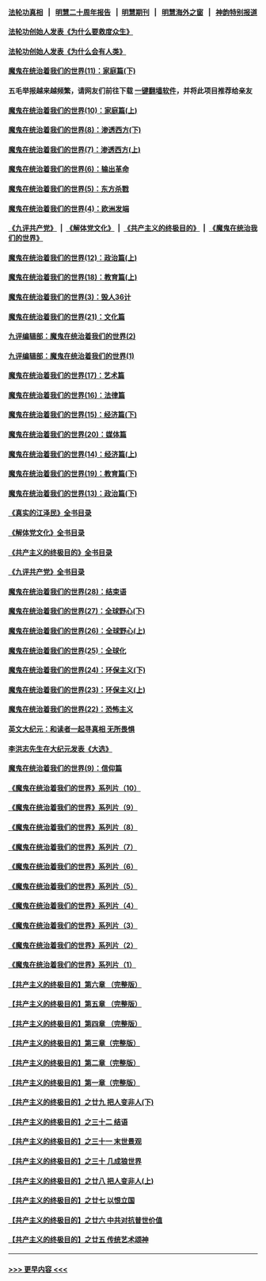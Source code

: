 #### [法轮功真相](https://github.com/gfw-breaker/truth/blob/master/README.md?t=0) &nbsp;&nbsp;|&nbsp;&nbsp; [明慧二十周年报告](https://github.com/gfw-breaker/mh-reports/blob/master/README.md?t=0) &nbsp;&nbsp;|&nbsp;&nbsp;[明慧期刊](https://github.com/gfw-breaker/mh-qikan) &nbsp;&nbsp;|&nbsp;&nbsp; [明慧海外之窗](https://github.com/gfw-breaker/mh-news/blob/master/README.md?t=0) &nbsp;&nbsp;|&nbsp;&nbsp; [神韵特别报道](https://github.com/gfw-breaker/mh-news/blob/master/shenyun.md?t=0)
#### [法轮功创始人发表《为什么要救度众生》](../pages/nsc422/n13975246.md?t=04290943) 
#### [法轮功创始人发表《为什么会有人类》](../pages/nsc422/n13912117.md?t=04290943) 
#### [魔鬼在统治着我们的世界(11)：家庭篇(下)](../pages/nsc422/n10440961.md?t=04290943) 
#### 五毛举报越来越频繁，请网友们前往下载 [一键翻墙软件](https://github.com/gfw-breaker/ssr-accounts)，并将此项目推荐给亲友
#### [魔鬼在统治着我们的世界(10)：家庭篇(上)](../pages/nsc422/n10435448.md?t=04290943) 
#### [魔鬼在统治着我们的世界(8)：渗透西方(下)](../pages/nsc422/n10429603.md?t=04290943) 
#### [魔鬼在统治着我们的世界(7)：渗透西方(上)](../pages/nsc422/n10426013.md?t=04290943) 
#### [魔鬼在统治着我们的世界(6)：输出革命](../pages/nsc422/n10421536.md?t=04290943) 
#### [魔鬼在统治着我们的世界(5)：东方杀戮](../pages/nsc422/n10417707.md?t=04290943) 
#### [魔鬼在统治着我们的世界(4)：欧洲发端](../pages/nsc422/n10414890.md?t=04290943) 
#### [《九评共产党》](https://github.com/begood0513/9ping.md/blob/master/README.md) &nbsp;|&nbsp; [《解体党文化》](../../../../jtdwh.md/blob/master/README.md)  &nbsp;|&nbsp; [《共产主义的终极目的》](../../../../gczydzjmd.md/blob/master/README.md) &nbsp;|&nbsp; [《魔鬼在统治我们的世界》](../../../../mgztzwmdsj.md/blob/master/README.md) 
#### [魔鬼在统治着我们的世界(12)：政治篇(上)](../pages/nsc422/n10444576.md?t=04290943) 
#### [魔鬼在统治着我们的世界(18)：教育篇(上)](../pages/nsc422/n10526970.md?t=04290943) 
#### [魔鬼在统治着我们的世界(3)：毁人36计](../pages/nsc422/n10411583.md?t=04290943) 
#### [魔鬼在统治着我们的世界(21)：文化篇](../pages/nsc422/n10597706.md?t=04290943) 
#### [九评编辑部：魔鬼在统治着我们的世界(2)](../pages/nsc422/n10410036.md?t=04290943) 
#### [九评编辑部：魔鬼在统治着我们的世界(1)](../pages/nsc422/n10406825.md?t=04290943) 
#### [魔鬼在统治着我们的世界(17)：艺术篇](../pages/nsc422/n10499093.md?t=04290943) 
#### [魔鬼在统治着我们的世界(16)：法律篇](../pages/nsc422/n10485969.md?t=04290943) 
#### [魔鬼在统治着我们的世界(15)：经济篇(下)](../pages/nsc422/n10469975.md?t=04290943) 
#### [魔鬼在统治着我们的世界(20)：媒体篇](../pages/nsc422/n10586579.md?t=04290943) 
#### [魔鬼在统治着我们的世界(14)：经济篇(上)](../pages/nsc422/n10457370.md?t=04290943) 
#### [魔鬼在统治着我们的世界(19)：教育篇(下)](../pages/nsc422/n10564808.md?t=04290943) 
#### [魔鬼在统治着我们的世界(13)：政治篇(下)](../pages/nsc422/n10448270.md?t=04290943) 
#### [《真实的江泽民》全书目录](../pages/nsc422/n13721399.md?t=04290943) 
#### [《解体党文化》全书目录](../pages/nsc422/n13721157.md?t=04290943) 
#### [《共产主义的终极目的》全书目录](../pages/nsc422/n13721048.md?t=04290943) 
#### [《九评共产党》全书目录](../pages/nsc422/n13708085.md?t=04290943) 
#### [魔鬼在统治着我们的世界(28)：结束语](../pages/nsc422/n10936246.md?t=04290943) 
#### [魔鬼在统治着我们的世界(27)：全球野心(下)](../pages/nsc422/n10928319.md?t=04290943) 
#### [魔鬼在统治着我们的世界(26)：全球野心(上)](../pages/nsc422/n10900318.md?t=04290943) 
#### [魔鬼在统治着我们的世界(25)：全球化](../pages/nsc422/n10788205.md?t=04290943) 
#### [魔鬼在统治着我们的世界(24)：环保主义(下)](../pages/nsc422/n10695307.md?t=04290943) 
#### [魔鬼在统治着我们的世界(23)：环保主义(上)](../pages/nsc422/n10688613.md?t=04290943) 
#### [魔鬼在统治着我们的世界(22)：恐怖主义](../pages/nsc422/n10614727.md?t=04290943) 
#### [英文大纪元：和读者一起寻真相 无所畏惧](../pages/nsc422/n12542027.md?t=04290943) 
#### [李洪志先生在大纪元发表《大选》](../pages/nsc422/n12534746.md?t=04290943) 
#### [魔鬼在统治着我们的世界(9)：信仰篇](../pages/nsc422/n10432159.md?t=04290943) 
#### [《魔鬼在统治着我们的世界》系列片（10）](../pages/nsc422/n12292670.md?t=04290943) 
#### [《魔鬼在统治着我们的世界》系列片（9）](../pages/nsc422/n12290859.md?t=04290943) 
#### [《魔鬼在统治着我们的世界》系列片（8）](../pages/nsc422/n12287445.md?t=04290943) 
#### [《魔鬼在统治着我们的世界》系列片（7）](../pages/nsc422/n12283425.md?t=04290943) 
#### [《魔鬼在统治着我们的世界》系列片（6）](../pages/nsc422/n12282314.md?t=04290943) 
#### [《魔鬼在统治着我们的世界》系列片（5）](../pages/nsc422/n12281419.md?t=04290943) 
#### [《魔鬼在统治着我们的世界》系列片（4）](../pages/nsc422/n12274024.md?t=04290943) 
#### [《魔鬼在统治着我们的世界》系列片（3）](../pages/nsc422/n12271322.md?t=04290943) 
#### [《魔鬼在统治着我们的世界》系列片（2）](../pages/nsc422/n12269049.md?t=04290943) 
#### [《魔鬼在统治着我们的世界》系列片（1）](../pages/nsc422/n12267575.md?t=04290943) 
#### [【共产主义的终极目的】第六章 （完整版）](../pages/nsc422/n11428913.md?t=04290943) 
#### [【共产主义的终极目的】第五章 （完整版）](../pages/nsc422/n11428912.md?t=04290943) 
#### [【共产主义的终极目的】第四章 （完整版）](../pages/nsc422/n11428907.md?t=04290943) 
#### [【共产主义的终极目的】第三章（完整版）](../pages/nsc422/n11428848.md?t=04290943) 
#### [【共产主义的终极目的】第二章（完整版）](../pages/nsc422/n11428831.md?t=04290943) 
#### [【共产主义的终极目的】第一章（完整版）](../pages/nsc422/n11417651.md?t=04290943) 
#### [【共产主义的终极目的】之廿九 把人变非人(下)](../pages/nsc422/n11344140.md?t=04290943) 
#### [【共产主义的终极目的】之三十二 结语](../pages/nsc422/n11360535.md?t=04290943) 
#### [【共产主义的终极目的】之三十一 末世景观](../pages/nsc422/n11351129.md?t=04290943) 
#### [【共产主义的终极目的】之三十 几成狼世界](../pages/nsc422/n11348280.md?t=04290943) 
#### [【共产主义的终极目的】之廿八 把人变非人(上)](../pages/nsc422/n11340492.md?t=04290943) 
#### [【共产主义的终极目的】之廿七 以恨立国](../pages/nsc422/n11336944.md?t=04290943) 
#### [【共产主义的终极目的】之廿六 中共对抗普世价值](../pages/nsc422/n11324785.md?t=04290943) 
#### [【共产主义的终极目的】之廿五 传统艺术颂神](../pages/nsc422/n11296396.md?t=04290943) 

----
#### [ >>> 更早内容 <<< ](../indexes/nsc422-earlier.md)
